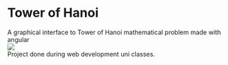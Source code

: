 # Tower of Hanoi
A graphical interface to Tower of Hanoi mathematical problem made with angular
<br>
<img src="https://github.com/fssAlbertoLuis/ng2-HanoiTower/blob/master/src/assets/sampleimg.png?raw=true"/>
<br>
Project done during web development uni classes.
